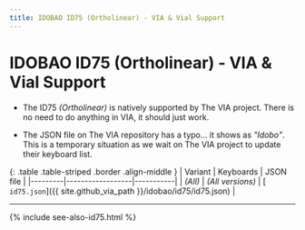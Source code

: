 ```yaml
---
title: IDOBAO ID75 (Ortholinear) - VIA & Vial Support
---
```


# IDOBAO ID75 (Ortholinear) - VIA & Vial Support

<div class="border shadow shadow-sm border-info bg-info bg-opacity-10 rounded-3 p-2 mb-4 text-opacity-75">
  <ul class="fa-ul mb-0 me-3">
  <li><span class="fa-li"><i class="fas fa-info-circle text-info"></i></span>
    The ID75 <i>(Ortholinear)</i> is natively supported by The VIA project.
    There is no need to do anything in VIA, it should just work.
    </li>
  </ul>
</div>

<div class="border shadow shadow-sm border-info bg-info bg-opacity-10 rounded-3 p-2 mb-4 text-opacity-75">
  <ul class="fa-ul mb-0 me-3">
  <li><span class="fa-li"><i class="fas fa-info-circle text-info"></i></span>
    The JSON file on The VIA repository has a typo... it shows as <i>"Idobo"</i>.
    This is a temporary situation as we wait on The VIA project to update their keyboard list.
    </li>
  </ul>
</div>


{: .table .table-striped .border .align-middle }
| Variant | Keyboards        | JSON file |
|---------|------------------|-----------|
| *(All)* | *(All versions)* | [<i class="fab fa-github-alt"></i> `id75.json`]({{ site.github_via_path }}/idobao/id75/id75.json) |

---

{% include see-also-id75.html %}
